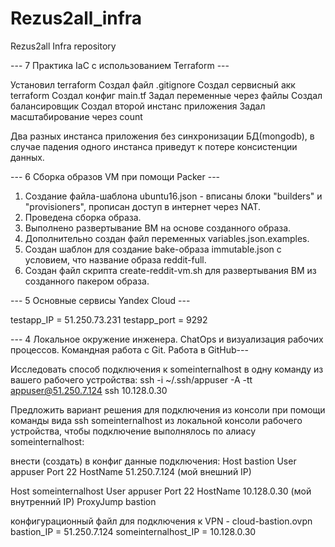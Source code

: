 # Rezus2all_infra
Rezus2all Infra repository

--- 7 Практика IaC с использованием Terraform ---

Установил terraform
Создал файл .gitignore
Создал сервисный акк terraform
Создал конфиг main.tf
Задал переменные через файлы
Создал балансировщик
Создал второй инстанс приложения
Задал масштабирование через count

Два разных инстанса приложения без синхронизации БД(mongodb), в случае падения одного инстанса приведут к потере консистенции данных.


--- 6 Сборка образов VM при помощи Packer ---

1) Создание файла-шаблона ubuntu16.json - вписаны блоки "builders" и "provisioners", прописан доступ в интернет через NAT.
2) Проведена сборка образа.
3) Выполнено развертывание ВМ на основе созданного образа.
4) Дополнительно создан файл переменных variables.json.examples.
5) Создан шаблон для создание bake-образа immutable.json с условием, что название образа reddit-full.
6) Создан файл скрипта create-reddit-vm.sh для развертывания ВМ из созданного пакером образа.

--- 5 Основные сервисы Yandex Cloud ---

testapp_IP = 51.250.73.231
testapp_port = 9292

--- 4 Локальное окружение инженера. ChatOps и визуализация рабочих процессов. Командная работа с Git. Работа в GitHub---

Исследовать способ подключения к someinternalhost в одну команду из вашего рабочего устройства:
ssh -i ~/.ssh/appuser -A -tt appuser@51.250.7.124 ssh 10.128.0.30

Предложить вариант решения для подключения из консоли при помощи команды вида ssh someinternalhost из локальной консоли рабочего устройства, чтобы подключение выполнялось по алиасу someinternalhost:

внести (создать) в конфиг данные подключения:
Host bastion
User appuser
Port 22
HostName 51.250.7.124 (мой внешний IP)

Host someinternalhost
User appuser
Port 22
HostName 10.128.0.30 (мой внутренний IP)
ProxyJump bastion

конфигурационный файл для подключения к VPN - cloud-bastion.ovpn
bastion_IP = 51.250.7.124
someinternalhost_IP = 10.128.0.30
